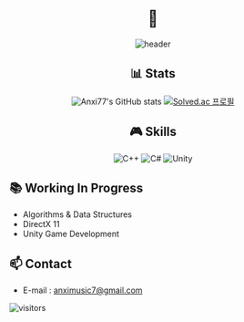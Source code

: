 <div align="center">

# 👋

![header](https://capsule-render.vercel.app/api?type=waving&color=00ff00&height=200&section=header&text=Hyun%20Sung%20Choi&fontSize=60&animation=fadeIn&fontAlignY=38&desc=Game%20Developer&descAlignY=60&descAlign=62)

## 📊 Stats
![Anxi77's GitHub stats](https://github-readme-stats.vercel.app/api?username=Anxi77&show_icons=true&theme=radical)
[![Solved.ac 프로필](http://mazassumnida.wtf/api/v2/generate_badge?boj=anximusic7)](https://solved.ac/anximusic7)

## 🎮 Skills
![C++](https://img.shields.io/badge/C++-00599C?style=for-the-badge&logo=c%2B%2B&logoColor=white)
![C#](https://img.shields.io/badge/C%23-239120?style=for-the-badge&logo=c-sharp&logoColor=white)
![Unity](https://img.shields.io/badge/Unity-000000?style=for-the-badge&logo=unity&logoColor=white)

</div>

## 📚 Working In Progress
- Algorithms & Data Structures
- DirectX 11
- Unity Game Development    

## 📫 Contact
- E-mail : anximusic7@gmail.com

![visitors](https://visitor-badge.laobi.icu/badge?page_id=Anxi77.Anxi77)

